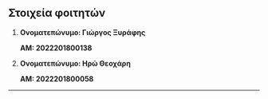 ## Στοιχεία φοιτητών

 1. **Ονοματεπώνυμο: Γιώργος Ξυράφης** 

    **ΑΜ: 2022201800138** 

 2. **Ονοματεπώνυμο: Ηρώ Θεοχάρη** 

    **ΑΜ: 2022201800058**
---
